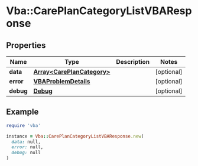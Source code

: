 # Vba::CarePlanCategoryListVBAResponse

## Properties

| Name | Type | Description | Notes |
| ---- | ---- | ----------- | ----- |
| **data** | [**Array&lt;CarePlanCategory&gt;**](CarePlanCategory.md) |  | [optional] |
| **error** | [**VBAProblemDetails**](VBAProblemDetails.md) |  | [optional] |
| **debug** | [**Debug**](Debug.md) |  | [optional] |

## Example

```ruby
require 'vba'

instance = Vba::CarePlanCategoryListVBAResponse.new(
  data: null,
  error: null,
  debug: null
)
```

